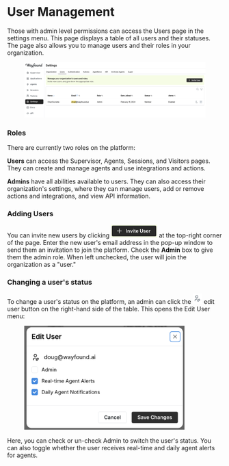 # User Management

Those with admin level permissions can access the Users page in the settings menu. This page displays a table of all users and their statuses. The page also allows you to manage users and their roles in your organization.

<figure><img src="../.gitbook/assets/Untitled 2.png" alt=""><figcaption></figcaption></figure>

### Roles

There are currently two roles on the platform:

**Users** can access the Supervisor, Agents, Sessions, and Visitors pages. They can create and manage agents and use integrations and actions.

**Admins** have all abilities available to users. They can also access their organization's settings, where they can manage users, add or remove actions and integrations, and view API information.

### Adding Users

You can invite new users by clicking <img src="../.gitbook/assets/image (1) (1) (1).png" alt="" data-size="line"> at the top-right corner of the page. Enter the new user's email address in the pop-up window to send them an invitation to join the platform. Check the **Admin** box to give them the admin role. When left unchecked, the user will join the organization as a "user."

### Changing a user's status

To change a user's status on the platform, an admin can click the <img src="../.gitbook/assets/image (2).png" alt="" data-size="line"> edit user button on the right-hand side of the table. This opens the Edit User menu:

<figure><img src="../.gitbook/assets/Untitled.png" alt="" width="375"><figcaption></figcaption></figure>

Here, you can check or un-check Admin to switch the user's status. You can also toggle whether the user receives real-time and daily agent alerts for agents.
